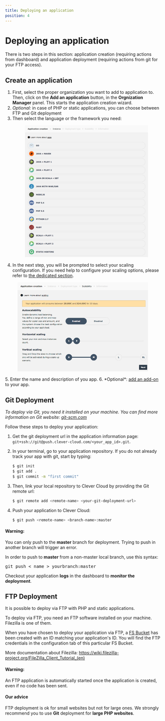 ```yaml
---
title: Deploying an application
position: 4
---
```


# Deploying an application

There is two steps in this section: application creation (requiring actions from dashboard) and application deployment (requiring actions from git for your FTP access).

## Create an application

1. First, select the proper organization you want to add to application to. Then, click on the **Add an application** button, in the **Orgnization Manager** panel. This starts the application creation wizard.
2. *Optional:* in case of PHP or static applications, you can choose between FTP and Git deployment
3. Then select the language or the framework you need:  <figure class="cc-content-img"><img src="/assets/images/javawarapp.png"></figure>
4. In the next step, you will be prompted to select your scaling configuration. If you need help to configure your scaling options, please refer to <a href="/clever-cloud-overview/scaling/">the dedicated section</a>.
<figure class="cc-content-img">
  <img src="/assets/images/appcreationscaling.png"/>
</figure>
5. Enter the name and description of you app.
6. *Optional*: <a href="/addons/add-an-addon/">add an add-on</a> to your app.



## Git Deployment
*To deploy via Git, you need it installed on your machine. You can find more information on Git website: <a href="http://git-scm.com">git-scm.com</a>*  

Follow these steps to deploy your application:

1. Get the git deployment url in the application information page: ``git+ssh://git@push.clever-cloud.com/<your_app_id>.git``.  
2. In your terminal, go to your application repository. If you do not already track your app with git, start by typing:

	```bash
	$ git init
	$ git add .
	$ git commit -m "first commit"
	```

3. Then, link your local repository to Clever Cloud by providing the Git remote url:

	```bash
	$ git remote add <remote-name> <your-git-deployment-url>
	```

4. Push your application to Clever Cloud:

	```bash
	$ git push <remote-name> <branch-name>:master
	```

  <div class="alert alert-hot-problems">
    <h4>Warning:</h4>
    <p>You can only push to the <strong>master</strong> branch for deployment. Trying to push in another branch will trigger an error.</p>
    <p>In order to push to <strong>master</strong> from a non-master local branch, use this syntax:</p>
    <pre>git push &lt; name &gt; yourbranch:master</pre>
  </div>
  
  Checkout your application <b>logs</b> in the dashboard to <b>monitor the deployment</b>.

## FTP Deployment

It is possible to deploy via FTP with PHP and static applications.  

To deploy via FTP, you need an FTP software installed on your machine. Filezilla is one of them.

When you have chosen to deploy your application via FTP, a <a
href="/addons/clever-cloud-addons/#fs-buckets-file-system-with-persistence">FS
Bucket</a> has been created with an ID matching your application's ID.
You will find the FTP credentials in the configuration tab of this
particular FS Bucket.

More documentation about Filezilla: <a href="https://wiki.filezilla-project.org/FileZilla_Client_Tutorial_(en)" target="_blank">https://wiki.filezilla-project.org/FileZilla_Client_Tutorial_(en)</a>

<div class="alert alert-hot-problems">
  <h4>Warning:</h4>
  <p>An FTP application is automatically started once the application is created, even if no code has been sent.</p>
</div>

<div class="alert alert-hot-problems">
  <h4>Our advice</h4>
  <p>FTP deployment is ok for small websites but not for large ones. We strongly recommend you to use <b>Git</b> deployment for <b>large PHP websites</b>.</p>
</div>
